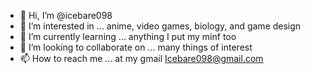- 👋 Hi, I’m @icebare098
- 👀 I’m interested in ... anime, video games, biology, and game design
- 🌱 I’m currently learning ... anything I put my minf too
- 💞️ I’m looking to collaborate on ... many things of interest
- 📫 How to reach me ... at my gmail Icebare098@gmail.com

<!---
icebare098/icebare098 is a ✨ special ✨ repository because its `README.md` (this file) appears on your GitHub profile.
You can click the Preview link to take a look at your changes.
--->
